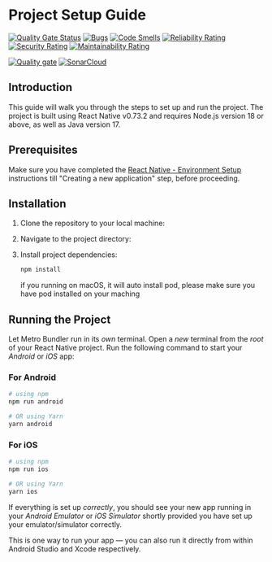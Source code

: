 # Project Setup Guide

[![Quality Gate Status](https://sonarcloud.io/api/project_badges/measure?project=Schitzos_PokeQuest&metric=alert_status)](https://sonarcloud.io/summary/new_code?id=Schitzos_PokeQuest) [![Bugs](https://sonarcloud.io/api/project_badges/measure?project=Schitzos_PokeQuest&metric=bugs)](https://sonarcloud.io/summary/new_code?id=Schitzos_PokeQuest) [![Code Smells](https://sonarcloud.io/api/project_badges/measure?project=Schitzos_PokeQuest&metric=code_smells)](https://sonarcloud.io/summary/new_code?id=Schitzos_PokeQuest) [![Reliability Rating](https://sonarcloud.io/api/project_badges/measure?project=Schitzos_PokeQuest&metric=reliability_rating)](https://sonarcloud.io/summary/new_code?id=Schitzos_PokeQuest) [![Security Rating](https://sonarcloud.io/api/project_badges/measure?project=Schitzos_PokeQuest&metric=security_rating)](https://sonarcloud.io/summary/new_code?id=Schitzos_PokeQuest) [![Maintainability Rating](https://sonarcloud.io/api/project_badges/measure?project=Schitzos_PokeQuest&metric=sqale_rating)](https://sonarcloud.io/summary/new_code?id=Schitzos_PokeQuest)

[![Quality gate](https://sonarcloud.io/api/project_badges/quality_gate?project=Schitzos_PokeQuest)](https://sonarcloud.io/summary/new_code?id=Schitzos_PokeQuest) [![SonarCloud](https://sonarcloud.io/images/project_badges/sonarcloud-black.svg)](https://sonarcloud.io/summary/new_code?id=Schitzos_PokeQuest)
 
## Introduction

This guide will walk you through the steps to set up and run the project. The project is built using React Native v0.73.2 and requires Node.js version 18 or above, as well as Java version 17.

## Prerequisites

Make sure you have completed the [React Native - Environment Setup](https://reactnative.dev/docs/environment-setup) instructions till "Creating a new application" step, before proceeding.

## Installation

1. Clone the repository to your local machine:
2. Navigate to the project directory:
3. Install project dependencies:

    ```bash
    npm install
    ```

   if you running on macOS, it will auto install pod, please make sure you have pod installed on your maching

## Running the Project

Let Metro Bundler run in its _own_ terminal. Open a _new_ terminal from the _root_ of your React Native project. Run the following command to start your _Android_ or _iOS_ app:

### For Android

```bash
# using npm
npm run android

# OR using Yarn
yarn android
```

### For iOS

```bash
# using npm
npm run ios

# OR using Yarn
yarn ios
```

If everything is set up _correctly_, you should see your new app running in your _Android Emulator_ or _iOS Simulator_ shortly provided you have set up your emulator/simulator correctly.

This is one way to run your app — you can also run it directly from within Android Studio and Xcode respectively.
